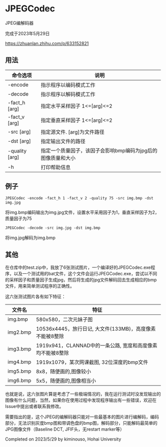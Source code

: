 # JPEGCodec

JPEG编解码器

完成于2023年5月29日

https://zhuanlan.zhihu.com/p/633152821

## 用法

| 命令选项       | 说明                                                         |
| -------------- | ------------------------------------------------------------ |
| -encode        | 指示程序以编码模式工作                                       |
| -decode        | 指示程序以解码模式工作                                       |
| -fact_h [arg]  | 指定水平采样因子 1<=[arg]<=2                                 |
| -fact_v [arg]  | 指定垂直采样因子 1<=[arg]<=2                                 |
| -src [arg]     | 指定源文件.  [arg]为文件路径                                 |
| -dst [arg]     | 指定输出文件的路径                                           |
| -quality [arg] | 指定一个质量因子，该因子会影响bmp编码为jpg后的图像质量和大小 |
| -h             | 打印帮助信息                                                 |



## 例子

`JPEGCodec -encode -fact_h 1 -fact_v 2 -quality 75 -src img.bmp -dst img.jpg`

将img.bmp编码输出为img.jpg文件，设置水平采用因子为1，垂直采样因子为2，质量因子为75

`JPEGCodec -decode -src img.jpg -dst img.bmp`

将img.jpg解码为img.bmp

## 其他

在仓库中的test.zip中，我放了6张测试图片，一个编译好的JPEGCodec.exe程序，以及一个测试用的bat文件，这个文件会运行JPEGCodec.exe，尝试以不同的采样因子和质量因子生成jpg，然后将生成的jpg文件解码回去生成相应的bmp文件，用来简单测试程序的正确性。

这六张测试图片各有如下特征：

| 文件名   | 特征                                           |
| -------- | ---------------------------------------------- |
| img.bmp  | 580x580，二次元妹子图                          |
| img2.bmp | 10536x4445，旅行日记, 大文件(133MB)，高度像素不能被8整除 |
| img3.bmp | 1919x941，CLANNAD中的一条公路, 宽度和高度像素均不能被8整除          |
| img4.bmp | 1919x1079，某次网课截图, 32位深度的bmp文件                   |
| img5.bmp | 8x8，随便画的,图像较小                                  |
| img6.bmp | 5x5，随便画的,图像相当小                                |

也就是说，这六张图片算是考虑了一些极端情况的，我在运行测试时没发现输出的图像有什么问题，当然，如果你在使用过程中发现程序输出有一些错误，欢迎在Issue中提出或者联系我修改。

需要指出的是，这个JPEG的编解码器只能对一些最基本的图片进行编解码，编码部分，无法识别灰度bmp图和带调色盘的bmp图，解码部分，只能解码最简单的JPG图像文件（Baseline DCT, JFIF头，无restart marker等）

Completed on 2023/5/29 by kiminouso, Hohai University
